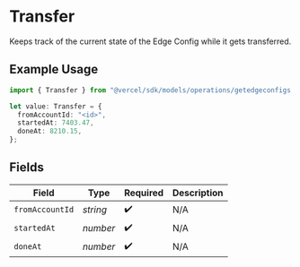 # Transfer

Keeps track of the current state of the Edge Config while it gets transferred.

## Example Usage

```typescript
import { Transfer } from "@vercel/sdk/models/operations/getedgeconfigs.js";

let value: Transfer = {
  fromAccountId: "<id>",
  startedAt: 7403.47,
  doneAt: 8210.15,
};
```

## Fields

| Field              | Type               | Required           | Description        |
| ------------------ | ------------------ | ------------------ | ------------------ |
| `fromAccountId`    | *string*           | :heavy_check_mark: | N/A                |
| `startedAt`        | *number*           | :heavy_check_mark: | N/A                |
| `doneAt`           | *number*           | :heavy_check_mark: | N/A                |